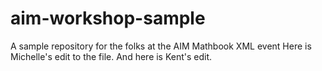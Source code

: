 # aim-workshop-sample
A sample repository for the folks at the AIM Mathbook XML event
Here is Michelle's edit to the file.
And here is Kent's edit.
